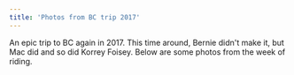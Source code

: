 ```yaml
---
title: 'Photos from BC trip 2017'
---
```


An epic trip to BC again in 2017.  This time around, Bernie didn't make it, but Mac did and so did Korrey Foisey.  Below are some photos from the week of riding.